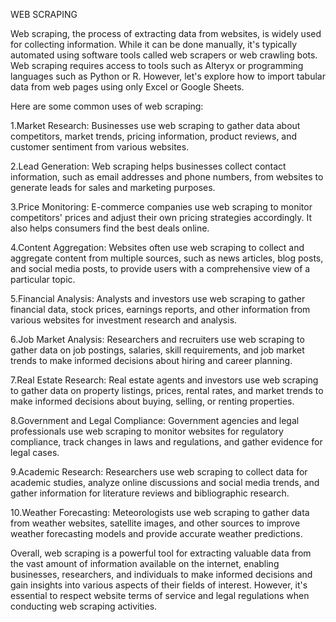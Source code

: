 WEB SCRAPING


Web scraping, the process of extracting data from websites, is widely used for collecting information. While it can be done manually, it's typically automated using software tools called web scrapers or web crawling bots. Web scraping requires access to tools such as Alteryx or programming languages such as Python or R. However, let's explore how to import tabular data from web pages using only Excel or Google Sheets.

Here are some common uses of web scraping:

1.Market Research: Businesses use web scraping to gather data about competitors, market trends, pricing information, product reviews, and customer sentiment from various websites.

2.Lead Generation: Web scraping helps businesses collect contact information, such as email addresses and phone numbers, from websites to generate leads for sales and marketing purposes.

3.Price Monitoring: E-commerce companies use web scraping to monitor competitors' prices and adjust their own pricing strategies accordingly. It also helps consumers find the best deals online.

4.Content Aggregation: Websites often use web scraping to collect and aggregate content from multiple sources, such as news articles, blog posts, and social media posts, to provide users with a comprehensive view of a particular topic.

5.Financial Analysis: Analysts and investors use web scraping to gather financial data, stock prices, earnings reports, and other information from various websites for investment research and analysis.

6.Job Market Analysis: Researchers and recruiters use web scraping to gather data on job postings, salaries, skill requirements, and job market trends to make informed decisions about hiring and career planning.

7.Real Estate Research: Real estate agents and investors use web scraping to gather data on property listings, prices, rental rates, and market trends to make informed decisions about buying, selling, or renting properties.

8.Government and Legal Compliance: Government agencies and legal professionals use web scraping to monitor websites for regulatory compliance, track changes in laws and regulations, and gather evidence for legal cases.

9.Academic Research: Researchers use web scraping to collect data for academic studies, analyze online discussions and social media trends, and gather information for literature reviews and bibliographic research.

10.Weather Forecasting: Meteorologists use web scraping to gather data from weather websites, satellite images, and other sources to improve weather forecasting models and provide accurate weather predictions.

Overall, web scraping is a powerful tool for extracting valuable data from the vast amount of information available on the internet, enabling businesses, researchers, and individuals to make informed decisions and gain insights into various aspects of their fields of interest. However, it's essential to respect website terms of service and legal regulations when conducting web scraping activities.
